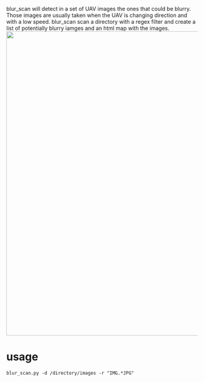 blur_scan will detect in a set of UAV images the ones that could be blurry. Those images are usually taken when the UAV is changing direction and with a low speed. 
blur_scan scan a directory with a regex filter and create a list of potentially blurry iamges and an html map with the images. 
<img src="https://github.com/IPGP/UAV_images_blur_detection/blob/main/map_exemple.png" width="800px" height="auto">


# usage
`blur_scan.py -d /directory/images -r "IMG.*JPG"`
